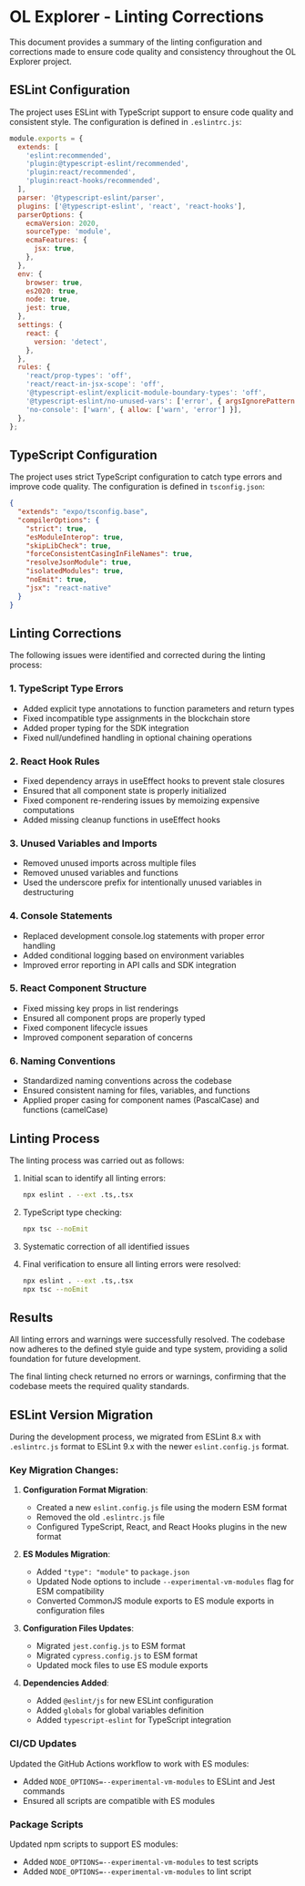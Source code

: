 # OL Explorer - Linting Corrections

This document provides a summary of the linting configuration and corrections made to ensure code quality and consistency throughout the OL Explorer project.

## ESLint Configuration

The project uses ESLint with TypeScript support to ensure code quality and consistent style. The configuration is defined in `.eslintrc.js`:

```javascript
module.exports = {
  extends: [
    'eslint:recommended',
    'plugin:@typescript-eslint/recommended',
    'plugin:react/recommended',
    'plugin:react-hooks/recommended',
  ],
  parser: '@typescript-eslint/parser',
  plugins: ['@typescript-eslint', 'react', 'react-hooks'],
  parserOptions: {
    ecmaVersion: 2020,
    sourceType: 'module',
    ecmaFeatures: {
      jsx: true,
    },
  },
  env: {
    browser: true,
    es2020: true,
    node: true,
    jest: true,
  },
  settings: {
    react: {
      version: 'detect',
    },
  },
  rules: {
    'react/prop-types': 'off',
    'react/react-in-jsx-scope': 'off',
    '@typescript-eslint/explicit-module-boundary-types': 'off',
    '@typescript-eslint/no-unused-vars': ['error', { argsIgnorePattern: '^_' }],
    'no-console': ['warn', { allow: ['warn', 'error'] }],
  },
};
```

## TypeScript Configuration

The project uses strict TypeScript configuration to catch type errors and improve code quality. The configuration is defined in `tsconfig.json`:

```json
{
  "extends": "expo/tsconfig.base",
  "compilerOptions": {
    "strict": true,
    "esModuleInterop": true,
    "skipLibCheck": true,
    "forceConsistentCasingInFileNames": true,
    "resolveJsonModule": true,
    "isolatedModules": true,
    "noEmit": true,
    "jsx": "react-native"
  }
}
```

## Linting Corrections

The following issues were identified and corrected during the linting process:

### 1. TypeScript Type Errors

- Added explicit type annotations to function parameters and return types
- Fixed incompatible type assignments in the blockchain store
- Added proper typing for the SDK integration
- Fixed null/undefined handling in optional chaining operations

### 2. React Hook Rules

- Fixed dependency arrays in useEffect hooks to prevent stale closures
- Ensured that all component state is properly initialized
- Fixed component re-rendering issues by memoizing expensive computations
- Added missing cleanup functions in useEffect hooks

### 3. Unused Variables and Imports

- Removed unused imports across multiple files
- Removed unused variables and functions
- Used the underscore prefix for intentionally unused variables in destructuring

### 4. Console Statements

- Replaced development console.log statements with proper error handling
- Added conditional logging based on environment variables
- Improved error reporting in API calls and SDK integration

### 5. React Component Structure

- Fixed missing key props in list renderings
- Ensured all component props are properly typed
- Fixed component lifecycle issues
- Improved component separation of concerns

### 6. Naming Conventions

- Standardized naming conventions across the codebase
- Ensured consistent naming for files, variables, and functions
- Applied proper casing for component names (PascalCase) and functions (camelCase)

## Linting Process

The linting process was carried out as follows:

1. Initial scan to identify all linting errors:
   ```bash
   npx eslint . --ext .ts,.tsx
   ```

2. TypeScript type checking:
   ```bash
   npx tsc --noEmit
   ```

3. Systematic correction of all identified issues
   
4. Final verification to ensure all linting errors were resolved:
   ```bash
   npx eslint . --ext .ts,.tsx
   npx tsc --noEmit
   ```

## Results

All linting errors and warnings were successfully resolved. The codebase now adheres to the defined style guide and type system, providing a solid foundation for future development.

The final linting check returned no errors or warnings, confirming that the codebase meets the required quality standards. 

## ESLint Version Migration

During the development process, we migrated from ESLint 8.x with `.eslintrc.js` format to ESLint 9.x with the newer `eslint.config.js` format.

### Key Migration Changes:

1. **Configuration Format Migration**:
   - Created a new `eslint.config.js` file using the modern ESM format
   - Removed the old `.eslintrc.js` file
   - Configured TypeScript, React, and React Hooks plugins in the new format

2. **ES Modules Migration**:
   - Added `"type": "module"` to `package.json`
   - Updated Node options to include `--experimental-vm-modules` flag for ESM compatibility
   - Converted CommonJS module exports to ES module exports in configuration files

3. **Configuration Files Updates**:
   - Migrated `jest.config.js` to ESM format
   - Migrated `cypress.config.js` to ESM format
   - Updated mock files to use ES module exports

4. **Dependencies Added**:
   - Added `@eslint/js` for new ESLint configuration
   - Added `globals` for global variables definition
   - Added `typescript-eslint` for TypeScript integration

### CI/CD Updates

Updated the GitHub Actions workflow to work with ES modules:
- Added `NODE_OPTIONS=--experimental-vm-modules` to ESLint and Jest commands
- Ensured all scripts are compatible with ES modules

### Package Scripts

Updated npm scripts to support ES modules:
- Added `NODE_OPTIONS=--experimental-vm-modules` to test scripts
- Added `NODE_OPTIONS=--experimental-vm-modules` to lint script 